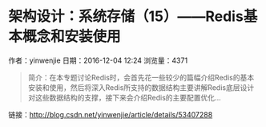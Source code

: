 # 架构设计：系统存储（15）——Redis基本概念和安装使用
作者：yinwenjie
日期：2016-12-04 12:24
浏览量：4371
> 简介：在本专题讨论Redis时，会首先花一些较少的篇幅介绍Redis的基本安装和使用，然后将深入Redis所支持的数据结构主要讲解Redis底层设计对这些数据结构的支撑，接下来会介绍Redis的主要配置优化...

 链接：http://blog.csdn.net/yinwenjie/article/details/53407288
